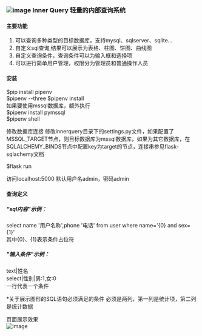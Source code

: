 ### ![image](https://raw.githubusercontent.com/scaluo/innerquery/master/innerquery/static/images/icon.png) Inner Query 轻量的内部查询系统  


#### 主要功能
1. 可以查询多种类型的目标数据库，支持mysql、sqlserver、sqlite...
2. 自定义sql查询,结果可以展示为表格、柱图、饼图、曲线图
3. 自定义查询条件，查询条件可以为输入框和选择项
4. 可以进行简单用户管理，权限分为管理员和普通操作人员

#### 安装
$pip install pipenv  
$pipenv --three
$pipenv install  
如果要使用mssql数据库，额外执行  
$pipenv install pymssql  
$pipenv shell  

修改数据库连接
修改innerquery目录下的settings.py文件，如果配置了MSSQL_TARGET节点，则目标数据库为mssql数据库，如果为其它数据库，在SQLALCHEMY_BINDS节点中配置key为target的节点，连接串参见flask-sqlachemy文档    

$flask run  

访问localhost:5000
默认用户名admin，密码admin

#### 查询定义
##### “sql内容”示例：   
select name '用户名称',phone '电话' from user where name='{0} and sex={1}'  
其中{0}、{1}表示条件占位符  


#####  "输入条件"示例：  
text|姓名  
select|性别|男:1,女:0  
一行代表一个条件  

*关于展示图形的SQL语句必须满足的条件
必须是两列，第一列是统计项，第二列是统计数据  

页面展示效果  
![image](https://raw.githubusercontent.com/scaluo/innerquery/master/innerquery/static/images/example.png)  


